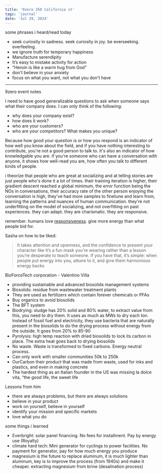 ```yaml
---
title: '9zero 350 California st'
tags: 'journal'
date: 'Jul 29, 2024'
---
```


some phrases i heard/read today

- seek curiosity in sadness. seek curiosity in joy. be everseeking. everfeeling.
- we ignore truth for temporary happiness
- Manufacture serendipity
- It’s easy to mistake activity for action
- “Heroin is like a warm hug from God”
- don't believe in your anxiety
- focus on what you want, not what you don't have

---

9zero event notes

I need to have good generalizable questions to ask when someone says what their company does. I can only think of the following:

- why does your company exist?
- how does it work?
- who are your customers?
- who are your competitors? What makes you unique?

Because how good your question is or how you respond is an indicator of how well you know about the field, and if you have nothing interesting to contribute, you're not a good person to talk to. it's also an indicator of how knowledgable you are. if you're someone who can have a conversation with anyone, it shows how well-read you are, how often you talk to different kinds of people.

i theorize that people who are great at socializing and at telling stories are just people who's done it a lot of times. their training iteration is higher, their gradient descent reached a global minimum, the error function being the NOs in conversations, their accuracy rate of the other person enjoying the conversation is high, they've had more samples to finetune and learn from, learning the patterns and nuances of human communication. they're not underfitting on the model of socializing, and not overfitting on past experiences. they can adapt. they are charismatic. they are responsive.

remember. humans love [responsiveness](https://sashachapin.substack.com/p/what-the-humans-like-is-responsiveness). give more energy than what people bid for.

Sasha on how to be liked:

> It takes attention and openness, and the confidence to present your character like it’s a fun mask you’re wearing rather than a lesson you’re desperate to teach someone. If you have that, it’s simple: when people put energy into you, attune to it, and give them harmonious energy backs

BioForceTech corporation - Valentino Villa

- providing sustainable and advanced biosolids management systems
- Biosolids: residue from wastewater treatment plants
- They are used as fertilizers which contain forever chemicals or PFAs
- Buy organics to avoid biosolids
- The BFT system
- Biodrying: sludge has 20% solid and 80% water, to extract value from this, you need to dry them. It uses as much as MWs to dry each ton. Instead of fossil fuel and electricity, they use bacteria that are naturally present in the biosolids to do the drying process without energy from the outside. It goes from 20% to 85-90
- Pyrolysis: high temp reaction with dried biosolids to lock its carbon in place. The extra heat goes back to drying biosolids
- No waste. Waste is transformed to fixed carbons. Energy neutral process.
- Can only work with smaller communities 50k to 250k
- OurCarbon their product that was made from waste, used for inks and plastics, and even in making concrete
- The hardest thing as an Italian founder in the US was missing la dolce vita, “the good life, the sweet life

Lessons from him

- there are always problems, but there are always solutions
- believe in your product
- work on yourself, believe in yourself
- identify your mission and specific markets
- love what you do

some things i learned

- Everbright: solar panel financing. No fees for installment. Pay by energy use (Royalty)
- climate hard tech: Mini generator for cyclings to power facilities. No payment for generator, pay for how much energy you produce
- magnesium is the future to replace aluminum, it is much lighter than aluminum, key is to improve the process (from 1940s) and make it cheaper. extracting magnesium from brine (desalination process)
